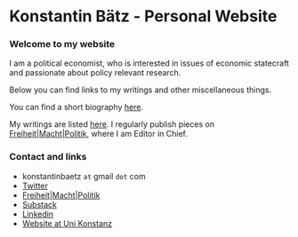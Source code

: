 # Konstantin Bätz - Personal Website

### Welcome to my website
I am a political economist, who is interested in issues of economic statecraft and passionate about policy relevant research.

Below you can find links to my writings and other miscellaneous things.

You can find a short biography [here](./short_bio.md).

My writings are listed [here](./writings.md). I regularly publish pieces on [Freiheit|Macht|Politik](https://freiheitmachtpolitik.de), where I am Editor in Chief.

### Contact and links
- konstantinbaetz `at` gmail `dot` com
- [Twitter](https://twitter.com/KonstantinBaetz)
- [Freiheit|Macht|Politik](https://freiheitmachtpolitik.de)
- [Substack](https://infiniteregression.substack.com/)
- [Linkedin](https://www.linkedin.com/in/konstantin-baetz/)
- [Website at Uni Konstanz](https://www.polver.uni-konstanz.de/gschneider/people/phd-students/konstantin-baetz/)
